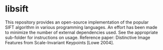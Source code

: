 # libsift

This repository provides an open-source implementation of the popular SIFT algorithm in various programming languages. An effort has been made to minimize the number of external dependencies used. See the appropriate sub-folder for instructions on usage.
Reference paper: Distinctive Image Features from Scale-Invariant Keypoints [Lowe 2004].
